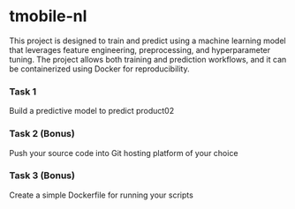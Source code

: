 # tmobile-nl

This project is designed to train and predict using a machine learning model that leverages feature engineering, preprocessing, and hyperparameter tuning. The project allows both training and prediction workflows, and it can be containerized using Docker for reproducibility.

### Task 1 
Build a predictive model to predict product02

### Task 2 (Bonus)
Push your source code into Git hosting platform of your choice

### Task 3 (Bonus)
Create a simple Dockerfile for running your scripts

